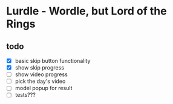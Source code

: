 # Lurdle - Wordle, but Lord of the Rings

## todo

- [x] basic skip button functionality
- [x] show skip progress
- [ ] show video progress
- [ ] pick the day's video
- [ ] model popup for result
- [ ] tests???

